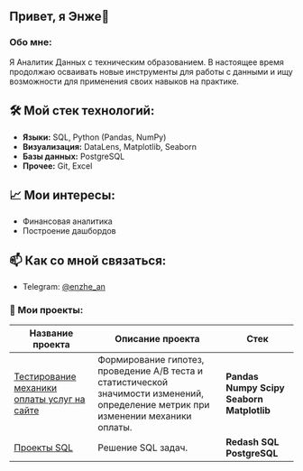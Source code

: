 ## Привет, я Энже👋

### Обо мне:
  Я Аналитик Данных с техническим образованием. В настоящее время продолжаю осваивать новые инструменты для работы с данными и ищу возможности для применения своих навыков на практике.


## 🛠️ Мой стек технологий:
*   **Языки:** SQL, Python (Pandas, NumPy)
*   **Визуализация:** DataLens, Matplotlib, Seaborn
*   **Базы данных:** PostgreSQL
*   **Прочее:** Git, Excel

## 📈 Мои интересы:
*   Финансовая аналитика
*   Построение дашбордов

## 📫 Как со мной связаться:
*   Telegram: [@enzhe_an](https://t.me/enzhe_an)

### :book: Мои проекты:

|Название проекта| Описание проекта| Стек|
|----------------|-----------------|-----|
|[Тестирование механики оплаты услуг на сайте](https://github.com/enzhe-an/enzhe-an/tree/main/ab_project)|Формирование гипотез, проведение А/B теста и статистической значимости изменений, определение метрик при изменении механики оплаты.|**Pandas** **Numpy** **Scipy** **Seaborn** **Matplotlib**|
|[Проекты SQL](https://github.com/enzhe-an/enzhe-an/tree/main/sql_project)|Решение SQL задач.|**Redash** **SQL** **PostgreSQL**|

<!--
**enzhe-an/enzhe-an** is a ✨ _special_ ✨ repository because its `README.md` (this file) appears on your GitHub profile.

Here are some ideas to get you started:

- 🔭 I’m currently working on ...
- 🌱 I’m currently learning ...
- 👯 I’m looking to collaborate on ...
- 🤔 I’m looking for help with ...
- 💬 Ask me about ...
- 📫 How to reach me: ...
- 😄 Pronouns: ...
- ⚡ Fun fact: ...
-->
